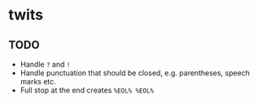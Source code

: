 # twits

## TODO
- Handle `?` and `!`
- Handle punctuation that should be closed, e.g. parentheses, speech marks etc.
- Full stop at the end creates `%EOL% %EOL%`
